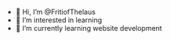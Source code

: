 - 👋 Hi, I’m @FritiofThelaus
- 👀 I’m interested in learning
- 🌱 I’m currently learning website development

